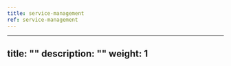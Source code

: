 ```yaml
---
title: service-management
ref: service-management
---
```

---
title: ""
description: ""
weight: 1
---